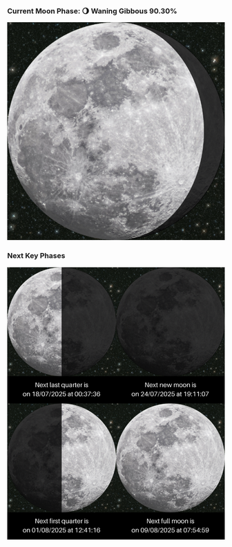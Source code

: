 ### Current Moon Phase: 🌖 Waning Gibbous 90.30%
![Moon Phase](moonphase.png)
### Next Key Phases
![Gallery](gallery.png)